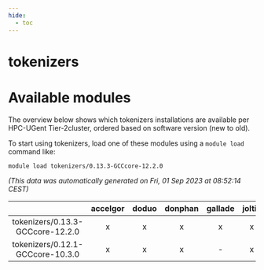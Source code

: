 ```yaml
---
hide:
  - toc
---
```


tokenizers
==========

# Available modules


The overview below shows which tokenizers installations are available per HPC-UGent Tier-2cluster, ordered based on software version (new to old).

To start using tokenizers, load one of these modules using a `module load` command like:

```shell
module load tokenizers/0.13.3-GCCcore-12.2.0
```

*(This data was automatically generated on Fri, 01 Sep 2023 at 08:52:14 CEST)*  

| |accelgor|doduo|donphan|gallade|joltik|skitty|swalot|victini|
| :---: | :---: | :---: | :---: | :---: | :---: | :---: | :---: | :---: |
|tokenizers/0.13.3-GCCcore-12.2.0|x|x|x|x|x|x|x|x|
|tokenizers/0.12.1-GCCcore-10.3.0|x|x|x|-|x|x|x|x|
